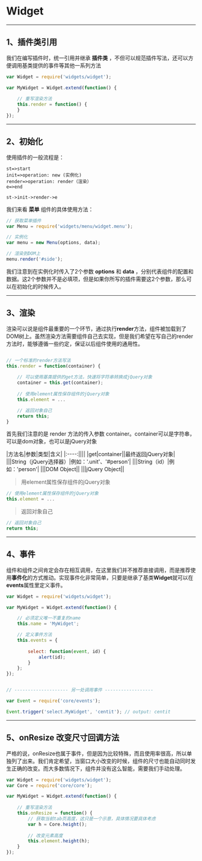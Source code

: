 # Widget

----

## 1、插件类引用

我们在编写插件时，统一引用并继承 **插件类** ，不但可以规范插件写法，还可以方便调用基类提供的事件等其他一系列方法

``` javascript
var Widget = require('widgets/widget'); 

var MyWidget = Widget.extend(function() {
	
	// 重写渲染方法
	this.render = function() {
	}
});
```

----

## 2、初始化
使用插件的一般流程是：

```flow
st=>start
init=>operation: new (实例化)
render=>operation: render（渲染）
e=>end

st->init->render->e
```

我们来看 **菜单** 组件的具体使用方法：

``` javascript
// 获取菜单插件
var Menu = require('widgets/menu/widget.menu');

// 实例化
var menu = new Menu(options, data);

// 渲染到DOM上
menu.render('#side');
```

我们注意到在实例化时传入了2个参数 **options** 和 **data** ，分别代表组件的配置和数据。这2个参数并不是必填项，但是如果你所写的插件需要这2个参数，那么可以在初始化的时候传入。

----

## 3、渲染
渲染可以说是组件最重要的一个环节，通过执行**render**方法，组件被加载到了DOM树上。虽然渲染方法需要组件自己去实现，但是我们希望在写自己的render方法时，能够遵循一些约定，保证以后组件使用的通用性。

```javascript

// 一个标准的render方法写法
this.render = function(container) {
	
	// 可以使用基类提供的get方法，快速将字符串转换成jQuery对象
	container = this.get(container);
	
	// 使用element属性保存组件的jQuery对象
	this.element = ...	

	// 返回对象自己
	return this;
}
```

首先我们注意的是 render 方法的传入参数 container。container可以是字符串，可以是dom对象，也可以是jQuery对象

|方法名|参数|类型|含义|
|:----:||||
|get|container||最终返回jQuery对象|
|||String（jQuery选择器）|例如：'.unit'、'#person'|
|||String（id）|例如：'person'|
|||DOM Object||
|||jQuery Object||


> 用element属性保存组件的jQuery对象 

``` javascript
// 使用element属性保存组件的jQuery对象
this.element = ...  
```

> 返回对象自己
``` javascript
// 返回对象自己
return this;  
```

----

## 4、事件

组件和组件之间肯定会存在相互调用，在这里我们并不推荐直接调用，而是推荐使用**事件化**的方式推动。实现事件化非常简单，只要是继承了基类**Widget**就可以在**events**属性里定义事件。

``` javascript
var Widget = require('widgets/widget');

var MyWidget = Widget.extend(function() {

	// 必须定义唯一不重复的name
	this.name = 'MyWidget';	

	// 定义事件方法
	this.events = {
		
		select: function(event, id) {
			alert(id);
		}
	};
});


// -------------------- 另一处调用事件 ------------------

var Event = require('core/events');

Event.trigger('select.MyWidget', 'centit'); // output: centit
```

----

## 5、onResize 改变尺寸回调方法
严格的说，onResize也属于事件，但是因为比较特殊，而且使用率很高，所以单独列了出来。我们肯定希望，当窗口大小改变的时候，组件的尺寸也能自动同时发生正确的改变。而大多数情况下，组件并没有这么智能，需要我们手动处理。

``` javascript
var Widget = require('widgets/widget');
var Core = require('core/core');

var MyWidget = Widget.extend(function() {
	
	// 重写渲染方法
	this.onResize = function() {
		// 获取当前tab页高度，这只是一个示意，具体情况要具体考虑
		var h = Core.height();
		
		// 改变元素高度
		this.element.height(h);
	}
});
```